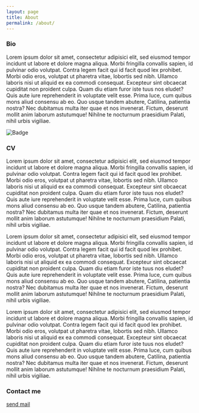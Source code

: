 ```yaml
---
layout: page
title: About
permalink: /about/
---
```


### Bio

Lorem ipsum dolor sit amet, consectetur adipisici elit, sed eiusmod tempor incidunt ut labore et dolore magna aliqua. Morbi fringilla convallis sapien, id pulvinar odio volutpat. Contra legem facit qui id facit quod lex prohibet.
Morbi odio eros, volutpat ut pharetra vitae, lobortis sed nibh. Ullamco laboris nisi ut aliquid ex ea commodi consequat. Excepteur sint obcaecat cupiditat non proident culpa. Quam diu etiam furor iste tuus nos eludet? Quis aute iure reprehenderit in voluptate velit esse.
Prima luce, cum quibus mons aliud consensu ab eo. Quo usque tandem abutere, Catilina, patientia nostra? Nec dubitamus multa iter quae et nos invenerat. Fictum, deserunt mollit anim laborum astutumque! Nihilne te nocturnum praesidium Palati, nihil urbis vigiliae.

![Badge](/images/badge.jpg "badge")

### CV

Lorem ipsum dolor sit amet, consectetur adipisici elit, sed eiusmod tempor incidunt ut labore et dolore magna aliqua. Morbi fringilla convallis sapien, id pulvinar odio volutpat. Contra legem facit qui id facit quod lex prohibet.
Morbi odio eros, volutpat ut pharetra vitae, lobortis sed nibh. Ullamco laboris nisi ut aliquid ex ea commodi consequat. Excepteur sint obcaecat cupiditat non proident culpa. Quam diu etiam furor iste tuus nos eludet? Quis aute iure reprehenderit in voluptate velit esse.
Prima luce, cum quibus mons aliud consensu ab eo. Quo usque tandem abutere, Catilina, patientia nostra? Nec dubitamus multa iter quae et nos invenerat. Fictum, deserunt mollit anim laborum astutumque! Nihilne te nocturnum praesidium Palati, nihil urbis vigiliae.

Lorem ipsum dolor sit amet, consectetur adipisici elit, sed eiusmod tempor incidunt ut labore et dolore magna aliqua. Morbi fringilla convallis sapien, id pulvinar odio volutpat. Contra legem facit qui id facit quod lex prohibet.
Morbi odio eros, volutpat ut pharetra vitae, lobortis sed nibh. Ullamco laboris nisi ut aliquid ex ea commodi consequat. Excepteur sint obcaecat cupiditat non proident culpa. Quam diu etiam furor iste tuus nos eludet? Quis aute iure reprehenderit in voluptate velit esse.
Prima luce, cum quibus mons aliud consensu ab eo. Quo usque tandem abutere, Catilina, patientia nostra? Nec dubitamus multa iter quae et nos invenerat. Fictum, deserunt mollit anim laborum astutumque! Nihilne te nocturnum praesidium Palati, nihil urbis vigiliae.

Lorem ipsum dolor sit amet, consectetur adipisici elit, sed eiusmod tempor incidunt ut labore et dolore magna aliqua. Morbi fringilla convallis sapien, id pulvinar odio volutpat. Contra legem facit qui id facit quod lex prohibet.
Morbi odio eros, volutpat ut pharetra vitae, lobortis sed nibh. Ullamco laboris nisi ut aliquid ex ea commodi consequat. Excepteur sint obcaecat cupiditat non proident culpa. Quam diu etiam furor iste tuus nos eludet? Quis aute iure reprehenderit in voluptate velit esse.
Prima luce, cum quibus mons aliud consensu ab eo. Quo usque tandem abutere, Catilina, patientia nostra? Nec dubitamus multa iter quae et nos invenerat. Fictum, deserunt mollit anim laborum astutumque! Nihilne te nocturnum praesidium Palati, nihil urbis vigiliae.

### Contact me

[send mail](mailto:voidhofer@protonmail.com)
